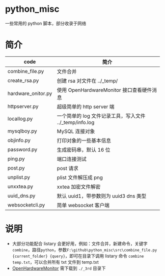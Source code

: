 # python_misc
一些常用的 python 脚本，部分收录于网络

# 简介
| code | 简介 |
| - | - |
| combine_file.py | 文件合并 |
| create_rsa.py | 创建 rsa 对文件在 ../_temp/ |
| hardware_onitor.py | 使用 OpenHardwareMonitor 接口查看硬件消息 |
| httpserver.py | 超级简单的 http server 端 |
| locallog.py | 一个简单的 log 文件记录工具，写入文件 ../_temp/info.log |
| mysqlboy.py | MySQL 连接对象 |
| objinfo.py | 打印对象的一些基本信息 |
| password.py | 生成密码串，默认 16 位 |
| ping.py | 端口连接测试 |
| post.py | post 请求 |
| unplist.py | plist 文件解压成 png |
| unxxtea.py | xxtea 加密文件解密 |
| uuid_dns.py | 默认 uuid1，带参数则为 uuid3 dns 类型 |
| websocketcli.py | 简单 websocket 客户端 |

# 说明
- 大部分功能配合 listary 会更好用，例如：文件合并，新建命令，关键字`combine`，路径`python`，参数`F:\github\python_misc\src\combine_file.py {current_folder} {query}`，即可在目录下调用 listary 命令 `combine temp.txt`，可以合并所有 txt 文件到 temp.txt
- [OpenHardwareMonitor](https://openhardwaremonitor.org/) 需下载到 `./_3rd` 目录下


